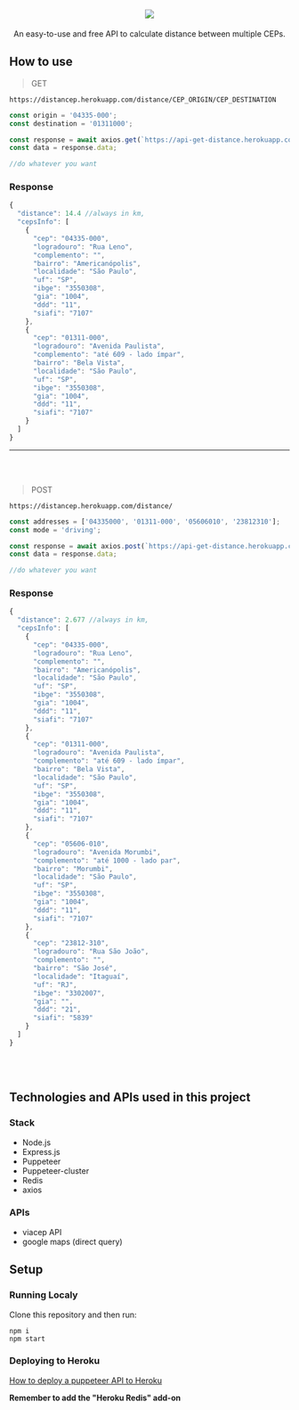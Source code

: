 <h1 align="center"><img src="https://user-images.githubusercontent.com/76014502/166403918-7c8fea60-b2f0-4786-a9a5-ff5ad5729f94.png"/></h1>

<div align="center">An easy-to-use and free API to calculate distance between multiple CEPs.</div>

## How to use

> GET

    https://distancep.herokuapp.com/distance/CEP_ORIGIN/CEP_DESTINATION

````javascript
const origin = '04335-000';
const destination = '01311000';

const response = await axios.get(`https://api-get-distance.herokuapp.com/distance/${origin}/${destination}`);
const data = response.data;

//do whatever you want

````
### Response 
````javascript
{
  "distance": 14.4 //always in km,
  "cepsInfo": [
    {
      "cep": "04335-000",
      "logradouro": "Rua Leno",
      "complemento": "",
      "bairro": "Americanópolis",
      "localidade": "São Paulo",
      "uf": "SP",
      "ibge": "3550308",
      "gia": "1004",
      "ddd": "11",
      "siafi": "7107"
    },
    {
      "cep": "01311-000",
      "logradouro": "Avenida Paulista",
      "complemento": "até 609 - lado ímpar",
      "bairro": "Bela Vista",
      "localidade": "São Paulo",
      "uf": "SP",
      "ibge": "3550308",
      "gia": "1004",
      "ddd": "11",
      "siafi": "7107"
    }
  ]
}

````
<hr>
<br></br>

> POST

    https://distancep.herokuapp.com/distance/

````javascript
const addresses = ['04335000', '01311-000', '05606010', '23812310'];
const mode = 'driving';

const response = await axios.post(`https://api-get-distance.herokuapp.com/distance/`, {addresses,mode});
const data = response.data;

//do whatever you want

````
### Response 
````javascript
{
  "distance": 2.677 //always in km,
  "cepsInfo": [
    {
      "cep": "04335-000",
      "logradouro": "Rua Leno",
      "complemento": "",
      "bairro": "Americanópolis",
      "localidade": "São Paulo",
      "uf": "SP",
      "ibge": "3550308",
      "gia": "1004",
      "ddd": "11",
      "siafi": "7107"
    },
    {
      "cep": "01311-000",
      "logradouro": "Avenida Paulista",
      "complemento": "até 609 - lado ímpar",
      "bairro": "Bela Vista",
      "localidade": "São Paulo",
      "uf": "SP",
      "ibge": "3550308",
      "gia": "1004",
      "ddd": "11",
      "siafi": "7107"
    },
    {
      "cep": "05606-010",
      "logradouro": "Avenida Morumbi",
      "complemento": "até 1000 - lado par",
      "bairro": "Morumbi",
      "localidade": "São Paulo",
      "uf": "SP",
      "ibge": "3550308",
      "gia": "1004",
      "ddd": "11",
      "siafi": "7107"
    },
    {
      "cep": "23812-310",
      "logradouro": "Rua São João",
      "complemento": "",
      "bairro": "São José",
      "localidade": "Itaguaí",
      "uf": "RJ",
      "ibge": "3302007",
      "gia": "",
      "ddd": "21",
      "siafi": "5839"
    }
  ]
}
````


<br></br>

## Technologies and APIs used in this project

### Stack
<ul>
    <li>Node.js</li>
    <li>Express.js</li>
    <li>Puppeteer</li>
    <li>Puppeteer-cluster</li>
    <li>Redis</li>
    <li>axios</li>
</ul>

### APIs
<ul>
    <li>viacep API</li>
    <li>google maps (direct query)</li>
</ul>



## Setup

### Running Localy

Clone this repository and then run:

    npm i
    npm start

### Deploying to Heroku
<a href="https://www.youtube.com/watch?v=Kl7mqpAK-bk&t=130s"> How to deploy a puppeteer API to Heroku</a>

**Remember to add the "Heroku Redis" add-on**
